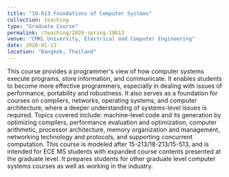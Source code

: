 ```yaml
---
title: "18-613 Foundations of Computer Systems"
collection: teaching
type: "Graduate Course"
permalink: /teaching/2020-spring-18613
venue: "CMKL University, Electrical and Computer Engineering"
date: 2020-01-13
location: "Bangkok, Thailand"
---
```


This course provides a programmer's view of how computer systems execute programs, store information, and communicate. It enables students to become more effective programmers, especially in dealing with issues of performance, portability and robustness. It also serves as a foundation for courses on compilers, networks, operating systems, and computer architecture, where a deeper understanding of systems-level issues is required. Topics covered include: machine-level code and its generation by optimizing compilers, performance evaluation and optimization, computer arithmetic, processor architecture, memory organization and management, networking technology and protocols, and supporting concurrent computation. This course is modeled after 15-213/18-213/15-513, and is intended for ECE MS students with expanded course contents presented at the graduate level. It prepares students for other graduate level computer systems courses as well as working in the industry.
